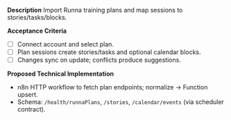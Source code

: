 **Description**
Import Runna training plans and map sessions to stories/tasks/blocks.

**Acceptance Criteria**
- [ ] Connect account and select plan.
- [ ] Plan sessions create stories/tasks and optional calendar blocks.
- [ ] Changes sync on update; conflicts produce suggestions.

**Proposed Technical Implementation**
- n8n HTTP workflow to fetch plan endpoints; normalize → Function upsert.
- Schema: `/health/runnaPlans`, `/stories`, `/calendar/events` (via scheduler contract).
